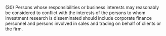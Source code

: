 (30) Persons whose responsibilities or business interests may reasonably be considered to conflict with the interests of the persons to whom investment research is disseminated should include corporate finance personnel and persons involved in sales and trading on behalf of clients or the firm.